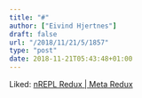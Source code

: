 ```yaml
---
title: "#"
author: ["Eivind Hjertnes"]
draft: false
url: "/2018/11/21/5/1857"
type: "post"
date: 2018-11-21T05:43:48+01:00
---
```


Liked: [nREPL
Redux | Meta Redux](https://metaredux.com/posts/2018/10/29/nrepl-redux.html)

